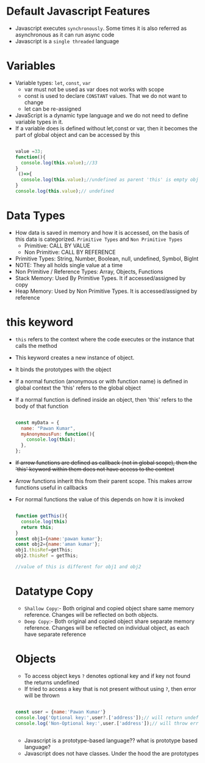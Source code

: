
# Default Javascript Features
* Javascript executes `synchronously`. Some times it is also referred as asynchronous as it can run async code
* Javascript is a `single threaded` language

# Variables

* Variable types: `let`, `const`, `var`
  * var must not be used as var does not works with scope
  * const is used to declare `CONSTANT` values. That we do not want to change
  * let can be re-assigned
* JavaScript is a dynamic type language and we do not need to define variable types in it.
* If a variable does is defined without let,const or var, then it becomes the part of global object and can be accessed by this
  ```javascript

  value =33;
  function(){
    console.log(this.value);//33
  }
   ()=>{
    console.log(this.value);//undefined as parent 'this' is empty object
  }
  console.log(this.value);// undefined

  ```


# Data Types
* How data is saved in memory and how it is accessed, on the basis of this data is categorized. `Primitive Types` and `Non Primitive Types`
  * Primitive: CALL BY VALUE
  * Non Primitive: CALL BY REFERENCE
 * Primitive Types: String, Number, Boolean, null, undefined, Symbol, BigInt
 *    NOTE: They all holds single value at a time
 * Non Primitive / Reference Types: Array, Objects, Functions
 * Stack Memory: Used By Primitive Types. It if accessed/assigned by copy
 * Heap Memory: Used by Non Primitive Types. It is accessed/assigned by reference


 # this keyword
 * `this` refers to the context where the code executes or the instance that calls the method
 * This keyword creates a new instance of object.
 * It binds the prototypes with the object
 * If a normal function (anonymous or with function name) is defined in global context the 'this' refers to the global object
 * If a normal function is defined inside an object, then 'this' refers to the body of that function
    ```javascript

    const myData = {
      name: "Pawan Kumar",
      myAnonymousFun: function(){
        console.log(this);
      },
    };
    ```
 * ~~If arrow functions are defined as callback (not in global scope), then the 'this' keyword within them does not have access to the context~~
 * Arrow functions inherit this from their parent scope. This makes arrow functions useful in callbacks
 * For normal functions the value of this depends on how it is invoked
    ```javascript

    function getThis(){
      console.log(this)
      return this;
    }
    const obj1={name:'pawan kumar'};
    const obj2={name:'aman kumar'};
    obj1.thisRef=getThis;
    obj2.thisRef = getThis;

    //value of this is different for obj1 and obj2
    
    ```

    # Datatype Copy
    * `Shallow Copy`:- Both original and copied object share same memory reference. Changes will be reflected on both objects.
    * `Deep Copy`:-  Both original and copied object share separate memory reference. Changes will be reflected on individual object, as each have separate reference


    # Objects
    * To access object keys `?` denotes optional key and if key not found the returns undefined
    * If tried to access a key that is not present without using `?`, then error will be thrown
    ```javascript
    
    const user = {name:'Pawan Kumar'}
    console.log('Optional key:',user?.['address']);// will return undefined, but no error will be thrown
    console.log('Non-Optional key:',user.['address']);// will throw error as address key not found 
        
    ```

    * Javascript is a prototype-based language?? what is prototype based language?
    * Javascript does not have classes. Under the hood the are prototypes
